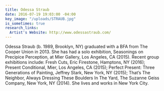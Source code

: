 ```yaml
---
title: Odessa Straub
date: 2016-07-19 19:03:00 -04:00
key_image: "/uploads/STRAUB.jpg"
is_sometimes: true
research_links:
  Artist's Website: http://www.odessastraub.com/
---
```


Odessa Straub (b. 1989, Brooklyn, NY) graduated with a BFA from The Cooper Union in 2013. She has had a solo exhibition, Seasonings on Precipice Perception, at Mier Gallery, Los Angeles, CA (2015). Recent group exhibitions include: Fresh Cuts, Eric Firestone, Hamptons, NY (2016); Present Conditional, Mier, Los Angeles, CA (2015); Perfect Present: Three Generations of Painting, Jeffrey Stark, New York, NY (2015); That’s The Neighbor, Always Dressing These Boulders In The Yard, The Suzanne Geiss Company, New York, NY (2014). She lives and works in New York City. 